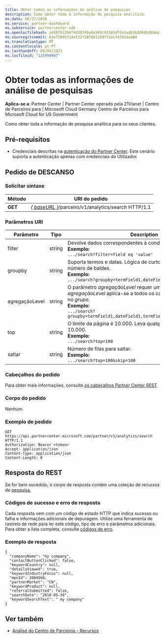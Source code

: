 ```yaml
---
title: Obter todas as informações de análise de pesquisas
description: Como obter toda a informação de pesquisa analítica.
ms.date: 06/27/2018
ms.service: partner-dashboard
ms.subservice: partnercenter-sdk
ms.openlocfilehash: a420752264f4d3074ba8a569c931654fda3ad6363d8d5d8b6a7a3e32af126bd1
ms.sourcegitcommit: 63ef5995314ef22f29768132dff2acf45914ea84
ms.translationtype: MT
ms.contentlocale: pt-PT
ms.lasthandoff: 08/06/2021
ms.locfileid: "115990907"
---
```

# <a name="get-all-search-analytics-information"></a>Obter todas as informações de análise de pesquisas

**Aplica-se a**: Partner Center | Partner Center operado pela 21Vianet | Centro de Parceiros para | Microsoft Cloud Germany Centro de Parceiros para Microsoft Cloud for US Government

Como obter toda a informação de pesquisa analítica para os seus clientes.

## <a name="prerequisites"></a>Pré-requisitos

- Credenciais descritas na [autenticação do Partner Center](partner-center-authentication.md). Este cenário suporta a autenticação apenas com credenciais do Utilizador.

## <a name="rest-request"></a>Pedido de DESCANSO

### <a name="request-syntax"></a>Solicitar sintaxe

| Método  | URI do pedido |
|---------|-------------|
| **GET** | [*\{ baseURL \}*](partner-center-rest-urls.md)/parceiro/v1/analytics/search HTTP/1.1 |

### <a name="uri-parameters"></a>Parâmetros URI

|    Parâmetro     |  Tipo  |                                                                                                                   Description                                                                                                                    |
|------------------|--------|--------------------------------------------------------------------------------------------------------------------------------------------------------------------------------------------------------------------------------------------------|
|      filter      | string |                                                                     Devolve dados correspondentes à condição do filtro. </br> **Exemplo:**</br> `.../search?filter=field eq 'value'`                                                                     |
|     groupby      | string |                                         Suporta termos e datas. Lógica de curto-circuito para limitar o número de baldes. </br> **Exemplo:**</br> `.../search?groupby=termField1,dateField1,termField2`                                         |
| agregaçãoLevel | string | O parâmetro *agregaçãoLevel* requer um *groupby*. O parâmetro *agregaçãoLevel* aplica-se a todos os campos de data presentes no *grupo*. </br> **Exemplo:**</br>  `.../search?groupby=termField1,dateField1,termField2&aggregationLevel=day` |
|       top        | string |                                                                     O limite da página é 10.000. Leva qualquer valor inferior a 10.000.  </br> **Exemplo:**</br>  `.../search?top=100`                                                                     |
|       saltar       | string |                                                                                  Número de filas para saltar. </br> **Exemplo:**</br> `.../search?top=100&skip=100`                                                                                   |

### <a name="request-headers"></a>Cabeçalhos do pedido

Para obter mais informações, consulte [os cabeçalhos Partner Center REST](headers.md).

### <a name="request-body"></a>Corpo do pedido

Nenhum.

### <a name="request-example"></a>Exemplo de pedido

```http
GET https://api.partnercenter.microsoft.com/partner/v1/analytics/search HTTP/1.1
Authorization: Bearer <token>
Accept: application/json
Content-Type: application/json
Content-Length: 0
```

## <a name="rest-response"></a>Resposta do REST

Se for bem sucedido, o corpo de resposta contém uma coleção de recursos de [pesquisa.](partner-center-analytics-resources.md#search-resource)

### <a name="response-success-and-error-codes"></a>Códigos de sucesso e erro de resposta

Cada resposta vem com um código de estado HTTP que indica sucesso ou falha e informações adicionais de depuragem. Utilize uma ferramenta de rastreio de rede para ler este código, tipo de erro e parâmetros adicionais. Para obter a lista completa, consulte [códigos de erro](error-codes.md).

### <a name="response-example"></a>Exemplo de resposta

```http
{
  "companyName": "my company",
  "contactButtonClicked": false,
  "keywordCountry": null,
  "detailsViewed": true,
  "keywordIndustryFocus": null,
  "mpnId": 2604568,
  "partnerMarket": "CN",
  "keywordProduct": null,
  "referralSubmitted": false,
  "searchDate": "2018-05-30",
  "keywordSearchText": " my company"
}
```

## <a name="see-also"></a>Ver também

- [Análise do Centro de Parceiros – Recursos](partner-center-analytics-resources.md)
